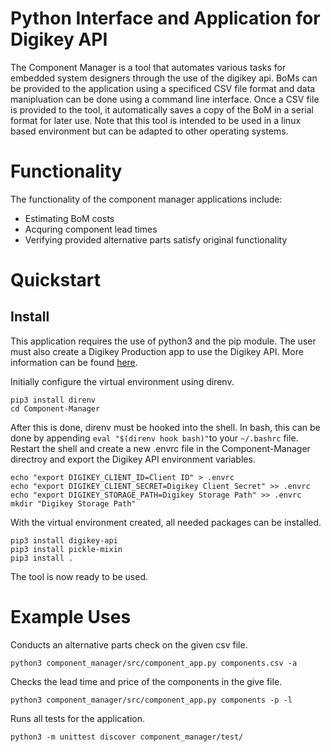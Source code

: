 # Python Interface and Application for Digikey API
The Component Manager is a tool that automates various tasks for embedded system designers through the use of the digikey api. BoMs can be provided to the application using a specificed CSV file format and data manipluation can be done using a command line interface. Once a CSV file is provided to the tool, it automatically saves a copy of the BoM in a serial format for later use. Note that this tool is intended to be used in a linux based environment but can be adapted to other operating systems.

# Functionality
The functionality of the component manager applications include:
  - Estimating BoM costs
  - Acquring component lead times
  - Verifying provided alternative parts satisfy original functionality

# Quickstart
## Install
This application requires the use of python3 and the pip module. The user must also create a Digikey Production app to use the Digikey API. More information can be found [here](https://developer.digikey.com/).

Initially configure the virtual environment using direnv.
```
pip3 install direnv
cd Component-Manager
```
After this is done, direnv must be hooked into the shell. In bash, this can be done by appending ```eval "$(direnv hook bash)"```to your ```~/.bashrc``` file. Restart the shell and create a new .envrc file in the Component-Manager directroy and export the Digikey API environment variables.
```
echo "export DIGIKEY_CLIENT_ID=Client ID" > .envrc
echo "export DIGIKEY_CLIENT_SECRET=Digikey Client Secret" >> .envrc
echo "export DIGIKEY_STORAGE_PATH=Digikey Storage Path" >> .envrc
mkdir "Digikey Storage Path"
```
With the virtual environment created, all needed packages can be installed.
```
pip3 install digikey-api
pip3 install pickle-mixin
pip3 install .
```
The tool is now ready to be used.
# Example Uses
Conducts an alternative parts check on the given csv file.
```
python3 component_manager/src/component_app.py components.csv -a
```
Checks the lead time and price of the components in the give file.
```
python3 component_manager/src/component_app.py components -p -l
```
Runs all tests for the application.
```
python3 -m unittest discover component_manager/test/
```
